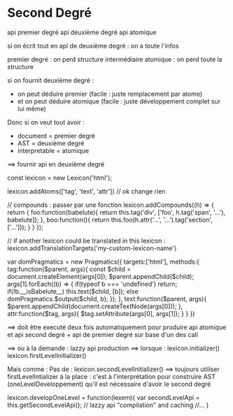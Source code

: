 # Second Degré

api premier degré
api deuxième degré
api atomique

si on écrit tout en api de deuxième degré : on a toute l'infos

premier degré : on perd structure intermédiaire
atomique : on perd toute la structure


si on fournit deuxième degré :
- on peut déduire premier (facile : juste remplacement par atome)
- et on peut déduire atomique (facile : juste développement complet sur lui même)


Donc si on veut tout avoir : 
- document = premier degré
- AST = deuxième degré
- interpretable = atomique

==> fournir api en deuxième degré

const lexicon = new Lexicon('html');


lexicon.addAtoms(['tag', 'text', 'attr']) // ok change rien

// compounds : passer par une fonction
lexicon.addCompounds((h) => {
	return {
		foo:function(babelute){
			return this.tag('div', ['foo', h.tag('span', '...'), babelute]);
		},
		boo:function(){
			return this.foo(h.attr('...', '...').tag('section', ['...']));
		}
	}
});


// if another lexicon could be translated in this lexicon :
lexicon.addTranslationTargets('my-custom-lexicon-name')

var domPragmatics = new Pragmatics({
	targets:['html'],
	methods:{
		tag:function($parent, args){
			const $child = document.createElement(args[0]);
			$parent.appendChild($child);
			args[1].forEach((b) => {
				if(typeof b === 'undefined')
					return;
				if(!b.__isBabelute__)
					this.text($child, [b]);
				else
					domPragmatics.$output($child, b);
			});
		},
		text:function($parent, args){
			$parent.appendChild(document.createTextNode(args[0]));
		},
		attr:function($tag, args){
			$tag.setAttribute(args[0], args[1]);
		}
	}
})

==> doit être executé deux fois automatiquement pour produire api atomique et api second degré + api de premier degré sur base d'un des call

==> ou à la demande : lazzy api production
==> lorsque :
lexicon.initializer()
lexicon.firstLevelInitializer()

Mais comme :
Pas de : lexicon.secondLevelInitializer()
==> toujours utiliser firstLevelIntializer à la place : 
	c'est à l'interprétation pour construire AST (oneLevelDeveloppement) qu'il est nécessaire d'avoir le second degré

lexicon.developOneLevel = function(lexem){
	var secondLevelApi = this.getSecondLevelApi(); // lazzy api "compilation" and caching
	//...
}

